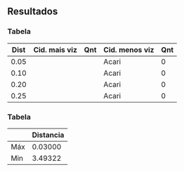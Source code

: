 ## Resultados

### Tabela 
| Dist | **Cid. mais viz** | Qnt | **Cid. menos viz** | Qnt |
| ---- | ----------------- | --- | ------------------ | --- |
| 0.05 |                   |     |        Acari       |  0  |
| 0.10 |                   |     |        Acari       |  0  |
| 0.20 |                   |     |        Acari       |  0  |
| 0.25 |                   |     |        Acari       |  0  |


### Tabela 
|     | Distancia |
| --- | --------- |
| Máx |  0.03000  |
| Min |  3.49322  |
